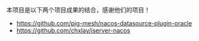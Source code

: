 

本项目是以下两个项目成果的结合，感谢他们的项目！
* https://github.com/pig-mesh/nacos-datasource-plugin-oracle
* https://github.com/chxlay/iserver-nacos
